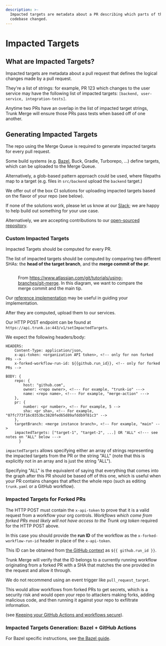 ```yaml
---
description: >-
  Impacted targets are metadata about a PR describing which parts of the
  codebase changed.
---
```


# Impacted Targets

## What are Impacted Targets?

Impacted targets are metadata about a pull request that defines the logical changes made by a pull request.

They're a list of strings: for example, PR 123 which changes to the user service may have the following list of impacted targets: `[backend, user-service, integration-tests]`.

Anytime two PRs have an overlap in the list of impacted target strings, Trunk Merge will ensure those PRs pass tests when based off of one another.

## Generating Impacted Targets

The repo using the Merge Queue is required to generate impacted targets for every pull request.

Some build systems (e.g. [Bazel](parallel-mode-with-bazel.md), Buck, Gradle, Turborepo, ...) define targets, which can be uploaded to the Merge Queue.

Alternatively, a glob-based pattern approach could be used, where filepaths map to a target (e.g. files in `src/backend` upload the `backend` target.)

We offer out of the box CI solutions for uploading impacted targets based on the flavor of your repo (see below).

If none of the solutions work, please let us know at our [Slack](https://slack.trunk.io); we are happy to help build out something for your use case.

Alternatively, we are accepting contributions to our [open-sourced repository](https://github.com/trunk-io/merge-action).

### Custom Impacted Targets

Impacted Targets should be computed for every PR.

The list of impacted targets should be computed by comparing two different SHAs: the **head of the target branch**, and the **merge commit of the pr**.

<figure><img src="https://682515401-files.gitbook.io/~/files/v0/b/gitbook-x-prod.appspot.com/o/spaces%2F61Ep9MrYBkJa0Yq3zS1s%2Fuploads%2FT3PrwXK27gQTstE9KyId%2F02%20Branch-1%20kopiera.png?alt=media&token=694e9723-54b9-4fe1-a451-00f71d07f1cb" alt=""><figcaption><p>From <a href="https://www.atlassian.com/git/tutorials/using-branches/git-merge">https://www.atlassian.com/git/tutorials/using-branches/git-merge</a>. In this diagram, we want to compare the merge commit and the main tip.</p></figcaption></figure>

Our [reference implementation](https://github.com/trunk-io/merge-action/blob/main/src/scripts/compute_impacted_targets.sh) may be useful in guiding your implementation.

After they are computed, upload them to our services.

Our HTTP POST endpoint can be found at `https://api.trunk.io:443/v1/setImpactedTargets`.

We expect the following headers/body:

```ssml
HEADERS:
    Content-Type: application/json,
    x-api-token: <organization API token>, <!-- only for non forked PRs -->
    x-forked-workflow-run-id: ${{github.run_id}}, <!-- only for forked PRs -->

BODY: {
    repo: {
        host: "github.com",
        owner: <repo owner>, <!--- For example, "trunk-io" --->
        name: <repo name>, <!--- For example, "merge-action" --->
    },
    pr: {
        number: <pr number>, <!-- For example, 5 -->
        sha: <pr sha>, <!-- For example, "07fc773f16c0353bc3820fed65d89afddb9f81c3" -->
    },
    targetBranch: <merge instance branch>, <!-- For example, "main" -->
    impactedTargets: ["target-1", "target-2", ...] OR "ALL" <!--- see notes on "ALL" below --->
      }
```

`impactedTargets` allows specifying either an array of strings representing the impacted targets from the PR or the string "ALL" (note that this is explicitly not in an array and is just the string "ALL").

Specifying "ALL" is the equivalent of saying that everything that comes into the graph after this PR should be based off of this one, which is useful when your PR contains changes that affect the whole repo (such as editing `trunk.yaml` or a GitHub workflow).

### Impacted Targets for Forked PRs

The HTTP POST must contain the `x-api-token` to prove that it is a valid request from a workflow your org controls. _Workflows which come from forked PRs most likely will not have access to the Trunk org token_ required for the HTTP POST above.

In this case you should provide the **run ID** of the workflow as the `x-forked-workflow-run-id` header in place of the `x-api-token`.

This ID can be obtained from [the GitHub context](https://docs.github.com/en/actions/learn-github-actions/contexts#github-context) as `${{ github.run_id }}`.

Trunk Merge will verify that the ID belongs to a currently running workflow originating from a forked PR with a SHA that matches the one provided in the request and allow it through.

We do not recommend using an event trigger like `pull_request_target`.

This would allow workflows from forked PRs to get secrets, which is a security risk and would open your repo to attackers making forks, adding malicious code, and then running it against your repo to exfiltrate information.

(see [Keeping your GitHub Actions and workflows secure](https://securitylab.github.com/research/github-actions-preventing-pwn-requests/)).

### Impacted Targets Generation: Bazel + GitHub Actions

For Bazel specific instructions, see [the Bazel guide](parallel-mode-with-bazel.md).
